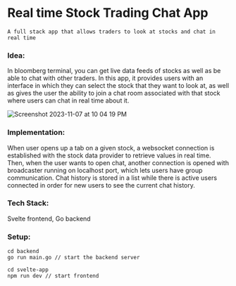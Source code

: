 # Real time Stock Trading Chat App

`A full stack app that allows traders to look at stocks and chat in real time`


### Idea: 
In bloomberg terminal, you can get live data feeds of stocks as well as be able to chat with other traders. In this app, it provides users with an interface in which they can select the stock that they want to look at, as well as gives the user the ability to join a chat room associated with that stock where users can chat in real time about it.

![Screenshot 2023-11-07 at 10 04 19 PM](https://github.com/michaelzheng67/realtime_stock_chat/assets/82613778/0a129350-3f61-483e-94df-b30f7a196eba)


### Implementation:
When user opens up a tab on a given stock, a websocket connection is established with the stock data provider to retrieve values in real time. Then, when the user wants to open chat, another connection is opened with broadcaster running on localhost port, which lets users have group communication. Chat history is stored in a list while there is active users connected in order for new users to see the current chat history.

### Tech Stack:
Svelte frontend, Go backend


### Setup:

```
cd backend
go run main.go // start the backend server

cd svelte-app
npm run dev // start frontend
```


